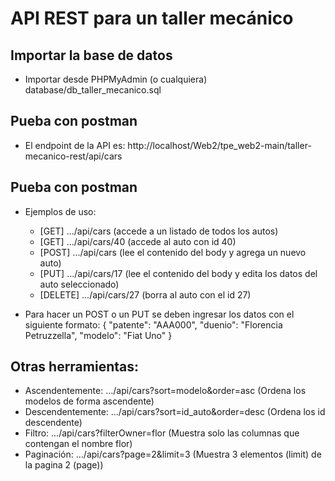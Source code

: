 # API REST para un taller mecánico

## Importar la base de datos
- Importar desde PHPMyAdmin (o cualquiera) database/db_taller_mecanico.sql

## Pueba con postman
- El endpoint de la API es: http://localhost/Web2/tpe_web2-main/taller-mecanico-rest/api/cars

## Pueba con postman
- Ejemplos de uso:
    - [GET] .../api/cars (accede a un listado de todos los autos) 
    - [GET] .../api/cars/40 (accede al auto con id 40) 
    - [POST] .../api/cars (lee el contenido del body y agrega un nuevo auto) 
    - [PUT] .../api/cars/17 (lee el contenido del body y edita los datos del auto seleccionado) 
    - [DELETE] .../api/cars/27 (borra al auto con el id 27)

- Para hacer un POST o un PUT se deben ingresar los datos con el siguiente formato: { "patente": "AAA000", "duenio": "Florencia Petruzzella", "modelo": "Fiat Uno" }

## Otras herramientas:

- Ascendentemente: .../api/cars?sort=modelo&order=asc (Ordena los modelos de forma ascendente)
- Descendentemente: .../api/cars?sort=id_auto&order=desc (Ordena los id descendente)
- Filtro: .../api/cars?filterOwner=flor (Muestra solo las columnas que contengan el nombre flor)
- Paginación: .../api/cars?page=2&limit=3 (Muestra 3 elementos (limit) de la pagina 2 (page))
